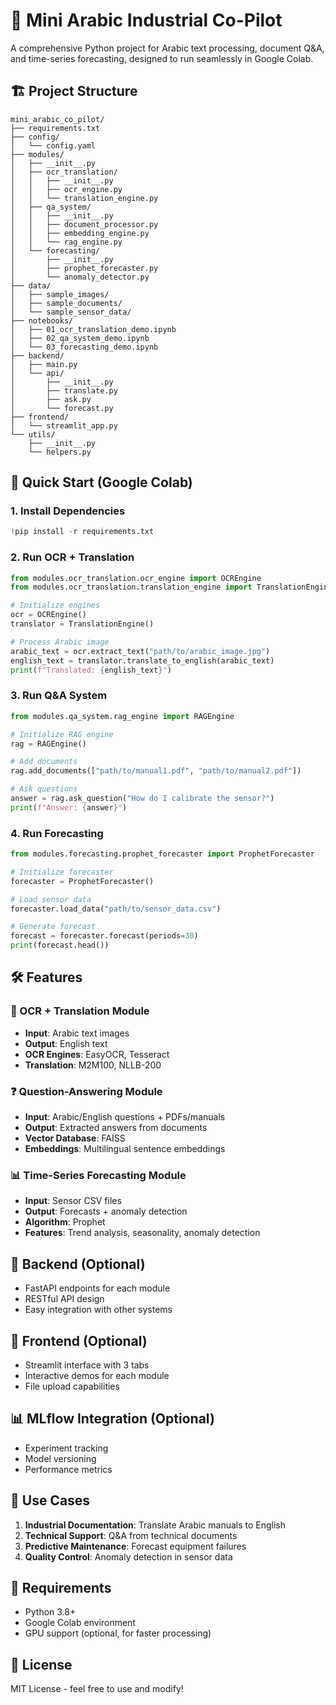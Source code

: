 # 🚀 Mini Arabic Industrial Co-Pilot

A comprehensive Python project for Arabic text processing, document Q&A, and time-series forecasting, designed to run seamlessly in Google Colab.

## 🏗️ Project Structure

```
mini_arabic_co_pilot/
├── requirements.txt
├── config/
│   └── config.yaml
├── modules/
│   ├── __init__.py
│   ├── ocr_translation/
│   │   ├── __init__.py
│   │   ├── ocr_engine.py
│   │   └── translation_engine.py
│   ├── qa_system/
│   │   ├── __init__.py
│   │   ├── document_processor.py
│   │   ├── embedding_engine.py
│   │   └── rag_engine.py
│   └── forecasting/
│       ├── __init__.py
│       ├── prophet_forecaster.py
│       └── anomaly_detector.py
├── data/
│   ├── sample_images/
│   ├── sample_documents/
│   └── sample_sensor_data/
├── notebooks/
│   ├── 01_ocr_translation_demo.ipynb
│   ├── 02_qa_system_demo.ipynb
│   └── 03_forecasting_demo.ipynb
├── backend/
│   ├── main.py
│   └── api/
│       ├── __init__.py
│       ├── translate.py
│       ├── ask.py
│       └── forecast.py
├── frontend/
│   └── streamlit_app.py
└── utils/
    ├── __init__.py
    └── helpers.py
```

## 🚀 Quick Start (Google Colab)

### 1. Install Dependencies
```python
!pip install -r requirements.txt
```

### 2. Run OCR + Translation
```python
from modules.ocr_translation.ocr_engine import OCREngine
from modules.ocr_translation.translation_engine import TranslationEngine

# Initialize engines
ocr = OCREngine()
translator = TranslationEngine()

# Process Arabic image
arabic_text = ocr.extract_text("path/to/arabic_image.jpg")
english_text = translator.translate_to_english(arabic_text)
print(f"Translated: {english_text}")
```

### 3. Run Q&A System
```python
from modules.qa_system.rag_engine import RAGEngine

# Initialize RAG engine
rag = RAGEngine()

# Add documents
rag.add_documents(["path/to/manual1.pdf", "path/to/manual2.pdf"])

# Ask questions
answer = rag.ask_question("How do I calibrate the sensor?")
print(f"Answer: {answer}")
```

### 4. Run Forecasting
```python
from modules.forecasting.prophet_forecaster import ProphetForecaster

# Initialize forecaster
forecaster = ProphetForecaster()

# Load sensor data
forecaster.load_data("path/to/sensor_data.csv")

# Generate forecast
forecast = forecaster.forecast(periods=30)
print(forecast.head())
```

## 🛠️ Features

### 📸 OCR + Translation Module
- **Input**: Arabic text images
- **Output**: English text
- **OCR Engines**: EasyOCR, Tesseract
- **Translation**: M2M100, NLLB-200

### ❓ Question-Answering Module
- **Input**: Arabic/English questions + PDFs/manuals
- **Output**: Extracted answers from documents
- **Vector Database**: FAISS
- **Embeddings**: Multilingual sentence embeddings

### 📊 Time-Series Forecasting Module
- **Input**: Sensor CSV files
- **Output**: Forecasts + anomaly detection
- **Algorithm**: Prophet
- **Features**: Trend analysis, seasonality, anomaly detection

## 🔧 Backend (Optional)
- FastAPI endpoints for each module
- RESTful API design
- Easy integration with other systems

## 🎨 Frontend (Optional)
- Streamlit interface with 3 tabs
- Interactive demos for each module
- File upload capabilities

## 📊 MLflow Integration (Optional)
- Experiment tracking
- Model versioning
- Performance metrics

## 🎯 Use Cases

1. **Industrial Documentation**: Translate Arabic manuals to English
2. **Technical Support**: Q&A from technical documents
3. **Predictive Maintenance**: Forecast equipment failures
4. **Quality Control**: Anomaly detection in sensor data

## 🚨 Requirements

- Python 3.8+
- Google Colab environment
- GPU support (optional, for faster processing)

## 📝 License

MIT License - feel free to use and modify!
